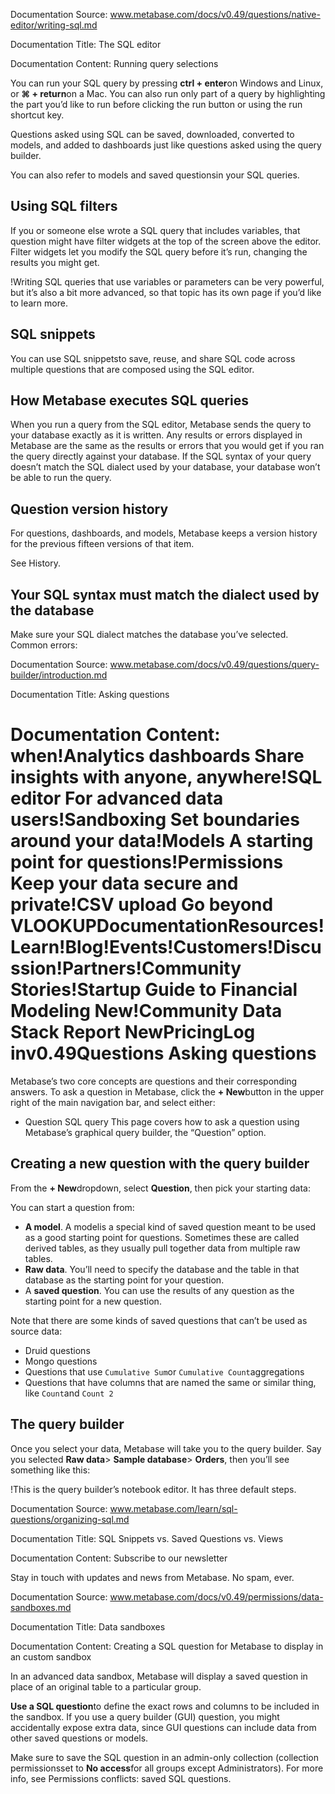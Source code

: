 Documentation Source:
www.metabase.com/docs/v0.49/questions/native-editor/writing-sql.md

Documentation Title:
The SQL editor

Documentation Content:
Running query selections

You can run your SQL query by pressing **ctrl + enter**on Windows and Linux, or **⌘ + return**on a Mac. You can also run only part of a query by highlighting the part you’d like to run before clicking the run button or using the run shortcut key.

Questions asked using SQL can be saved, downloaded, converted to models, and added to dashboards just like questions asked using the query builder.

You can also refer to models and saved questionsin your SQL queries.

Using SQL filters
-----------------

If you or someone else wrote a SQL query that includes variables, that question might have filter widgets at the top of the screen above the editor. Filter widgets let you modify the SQL query before it’s run, changing the results you might get.

!Writing SQL queries that use variables or parameters can be very powerful, but it’s also a bit more advanced, so that topic has its own page if you’d like to learn more.

SQL snippets
------------

You can use SQL snippetsto save, reuse, and share SQL code across multiple questions that are composed using the SQL editor.

How Metabase executes SQL queries
---------------------------------

When you run a query from the SQL editor, Metabase sends the query to your database exactly as it is written. Any results or errors displayed in Metabase are the same as the results or errors that you would get if you ran the query directly against your database. If the SQL syntax of your query doesn’t match the SQL dialect used by your database, your database won’t be able to run the query.

Question version history
------------------------

For questions, dashboards, and models, Metabase keeps a version history for the previous fifteen versions of that item.

See History.

Your SQL syntax must match the dialect used by the database
-----------------------------------------------------------

Make sure your SQL dialect matches the database you’ve selected. Common errors:



Documentation Source:
www.metabase.com/docs/v0.49/questions/query-builder/introduction.md

Documentation Title:
Asking questions

Documentation Content:
when!Analytics dashboards
 Share insights with anyone, anywhere!SQL editor
 For advanced data users!Sandboxing
 Set boundaries around your data!Models
 A starting point for questions!Permissions
 Keep your data secure and private!CSV upload
 Go beyond VLOOKUPDocumentationResources!Learn!Blog!Events!Customers!Discussion!Partners!Community Stories!Startup Guide to Financial Modeling
 New!Community Data Stack Report
 NewPricingLog inv0.49Questions
Asking questions
================

Metabase’s two core concepts are questions and their corresponding answers. To ask a question in Metabase, click the **+ New**button in the upper right of the main navigation bar, and select either:

* Question
SQL query
This page covers how to ask a question using Metabase’s graphical query builder, the “Question” option.

Creating a new question with the query builder
----------------------------------------------

From the **+ New**dropdown, select **Question**, then pick your starting data:

You can start a question from:

* **A model**. A modelis a special kind of saved question meant to be used as a good starting point for questions. Sometimes these are called derived tables, as they usually pull together data from multiple raw tables.
* **Raw data**. You’ll need to specify the database and the table in that database as the starting point for your question.
* A **saved question**. You can use the results of any question as the starting point for a new question.

Note that there are some kinds of saved questions that can’t be used as source data:

* Druid questions
* Mongo questions
* Questions that use `Cumulative Sum`or `Cumulative Count`aggregations
* Questions that have columns that are named the same or similar thing, like `Count`and `Count 2`

The query builder
-----------------

Once you select your data, Metabase will take you to the query builder. Say you selected **Raw data**> **Sample database**> **Orders**, then you’ll see something like this:

!This is the query builder’s notebook editor. It has three default steps.



Documentation Source:
www.metabase.com/learn/sql-questions/organizing-sql.md

Documentation Title:
SQL Snippets vs. Saved Questions vs. Views

Documentation Content:
Subscribe to our newsletter

Stay in touch with updates and news from Metabase. No spam, ever.



Documentation Source:
www.metabase.com/docs/v0.49/permissions/data-sandboxes.md

Documentation Title:
Data sandboxes

Documentation Content:
Creating a SQL question for Metabase to display in an custom sandbox

In an advanced data sandbox, Metabase will display a saved question in place of an original table to a particular group.

**Use a SQL question**to define the exact rows and columns to be included in the sandbox. If you use a query builder (GUI) question, you might accidentally expose extra data, since GUI questions can include data from other saved questions or models.

Make sure to save the SQL question in an admin-only collection (collection permissionsset to **No access**for all groups except Administrators). For more info, see Permissions conflicts: saved SQL questions.



